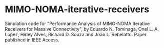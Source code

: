 # MIMO-NOMA-iterative-receivers
Simulation code for "Performance Analysis of MIMO-NOMA Iterative Receivers for Massive Connectivity", by Eduardo N. Tominaga, Onel L. A. López, Hirley Alves, Richard D. Souza and João L. Rebelatto. Paper published in IEEE Access.
